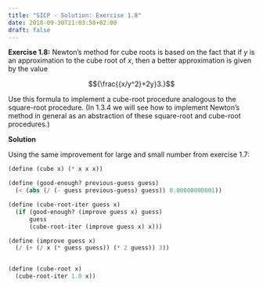 ```yaml
---
title: "SICP - Solution: Exercise 1.8"
date: 2018-09-30T21:03:58+02:00
draft: false
---
```


**Exercise 1.8:** Newton’s method for cube roots is based on the fact that if $y$ is an approximation to the cube root of $x$, then a better approximation is given by the value

$${\frac{{x/y^2}+2y}3.}$$

Use this formula to implement a cube-root procedure analogous to the square-root procedure. (In 1.3.4 we will see how to implement Newton’s method in general as an abstraction of these square-root and cube-root procedures.)

**Solution**

Using the same improvement for large and small number from exercise 1.7:

```scheme
(define (cube x) (* x x x))

(define (good-enough? previous-guess guess)
  (< (abs (/ (- guess previous-guess) guess)) 0.00000000001))

(define (cube-root-iter guess x)
  (if (good-enough? (improve guess x) guess)
      guess
      (cube-root-iter (improve guess x) x)))

(define (improve guess x)
  (/ (+ (/ x (* guess guess)) (* 2 guess)) 3))


(define (cube-root x)
  (cube-root-iter 1.0 x))
```
